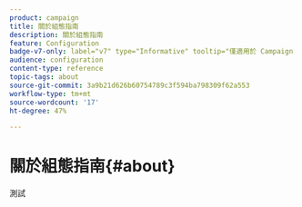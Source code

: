 ```yaml
---
product: campaign
title: 關於組態指南
description: 關於組態指南
feature: Configuration
badge-v7-only: label="v7" type="Informative" tooltip="僅適用於 Campaign Classic v7"
audience: configuration
content-type: reference
topic-tags: about
source-git-commit: 3a9b21d626b60754789c3f594ba798309f62a553
workflow-type: tm+mt
source-wordcount: '17'
ht-degree: 47%

---
```



# 關於組態指南{#about}



測試


